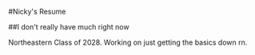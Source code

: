 #Nicky's Resume

##I don't really have much right now

Northeastern Class of 2028. Working on just getting the basics down rn.